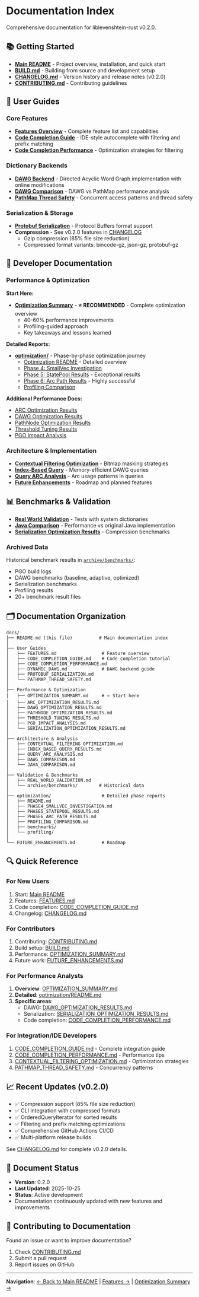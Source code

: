 # Documentation Index

Comprehensive documentation for liblevenshtein-rust v0.2.0.

## 📚 Getting Started

- **[Main README](../README.md)** - Project overview, installation, and quick start
- **[BUILD.md](../BUILD.md)** - Building from source and development setup
- **[CHANGELOG.md](../CHANGELOG.md)** - Version history and release notes (v0.2.0)
- **[CONTRIBUTING.md](../CONTRIBUTING.md)** - Contributing guidelines

## 🎯 User Guides

### Core Features
- **[Features Overview](FEATURES.md)** - Complete feature list and capabilities
- **[Code Completion Guide](CODE_COMPLETION_GUIDE.md)** - IDE-style autocomplete with filtering and prefix matching
- **[Code Completion Performance](CODE_COMPLETION_PERFORMANCE.md)** - Optimization strategies for filtering

### Dictionary Backends
- **[DAWG Backend](DYNAMIC_DAWG.md)** - Directed Acyclic Word Graph implementation with online modifications
- **[DAWG Comparison](DAWG_COMPARISON.md)** - DAWG vs PathMap performance analysis
- **[PathMap Thread Safety](PATHMAP_THREAD_SAFETY.md)** - Concurrent access patterns and thread safety

### Serialization & Storage
- **[Protobuf Serialization](PROTOBUF_SERIALIZATION.md)** - Protocol Buffers format support
- **Compression** - See v0.2.0 features in [CHANGELOG](../CHANGELOG.md)
  - Gzip compression (85% file size reduction)
  - Compressed format variants: bincode-gz, json-gz, protobuf-gz

## 🔧 Developer Documentation

### Performance & Optimization

**Start Here:**
- **[Optimization Summary](OPTIMIZATION_SUMMARY.md)** - **⭐ RECOMMENDED** - Complete optimization overview
  - 40-60% performance improvements
  - Profiling-guided approach
  - Key takeaways and lessons learned

**Detailed Reports:**
- **[optimization/](optimization/)** - Phase-by-phase optimization journey
  - [Optimization README](optimization/README.md) - Detailed overview
  - [Phase 4: SmallVec Investigation](optimization/PHASE4_SMALLVEC_INVESTIGATION.md)
  - [Phase 5: StatePool Results](optimization/PHASE5_STATEPOOL_RESULTS.md) - Exceptional results
  - [Phase 6: Arc Path Results](optimization/PHASE6_ARC_PATH_RESULTS.md) - Highly successful
  - [Profiling Comparison](optimization/PROFILING_COMPARISON.md)

**Additional Performance Docs:**
- [ARC Optimization Results](ARC_OPTIMIZATION_RESULTS.md)
- [DAWG Optimization Results](DAWG_OPTIMIZATION_RESULTS.md)
- [PathNode Optimization Results](PATHNODE_OPTIMIZATION_RESULTS.md)
- [Threshold Tuning Results](THRESHOLD_TUNING_RESULTS.md)
- [PGO Impact Analysis](PGO_IMPACT_ANALYSIS.md)

### Architecture & Implementation
- **[Contextual Filtering Optimization](CONTEXTUAL_FILTERING_OPTIMIZATION.md)** - Bitmap masking strategies
- **[Index-Based Query](INDEX_BASED_QUERY_RESULTS.md)** - Memory-efficient DAWG queries
- **[Query ARC Analysis](QUERY_ARC_ANALYSIS.md)** - Arc usage patterns in queries
- **[Future Enhancements](FUTURE_ENHANCEMENTS.md)** - Roadmap and planned features

## 📊 Benchmarks & Validation

- **[Real World Validation](REAL_WORLD_VALIDATION.md)** - Tests with system dictionaries
- **[Java Comparison](JAVA_COMPARISON.md)** - Performance vs original Java implementation
- **[Serialization Optimization Results](SERIALIZATION_OPTIMIZATION_RESULTS.md)** - Compression benchmarks

### Archived Data
Historical benchmark results in [`archive/benchmarks/`](archive/benchmarks/):
- PGO build logs
- DAWG benchmarks (baseline, adaptive, optimized)
- Serialization benchmarks
- Profiling results
- 20+ benchmark result files

## 🗂️ Documentation Organization

```
docs/
├── README.md (this file)          # Main documentation index
│
├── User Guides
│   ├── FEATURES.md                 # Feature overview
│   ├── CODE_COMPLETION_GUIDE.md    # Code completion tutorial
│   ├── CODE_COMPLETION_PERFORMANCE.md
│   ├── DYNAMIC_DAWG.md             # DAWG backend guide
│   ├── PROTOBUF_SERIALIZATION.md
│   └── PATHMAP_THREAD_SAFETY.md
│
├── Performance & Optimization
│   ├── OPTIMIZATION_SUMMARY.md     # ⭐ Start here
│   ├── ARC_OPTIMIZATION_RESULTS.md
│   ├── DAWG_OPTIMIZATION_RESULTS.md
│   ├── PATHNODE_OPTIMIZATION_RESULTS.md
│   ├── THRESHOLD_TUNING_RESULTS.md
│   ├── PGO_IMPACT_ANALYSIS.md
│   └── SERIALIZATION_OPTIMIZATION_RESULTS.md
│
├── Architecture & Analysis
│   ├── CONTEXTUAL_FILTERING_OPTIMIZATION.md
│   ├── INDEX_BASED_QUERY_RESULTS.md
│   ├── QUERY_ARC_ANALYSIS.md
│   ├── DAWG_COMPARISON.md
│   └── JAVA_COMPARISON.md
│
├── Validation & Benchmarks
│   ├── REAL_WORLD_VALIDATION.md
│   └── archive/benchmarks/        # Historical data
│
├── optimization/                   # Detailed phase reports
│   ├── README.md
│   ├── PHASE4_SMALLVEC_INVESTIGATION.md
│   ├── PHASE5_STATEPOOL_RESULTS.md
│   ├── PHASE6_ARC_PATH_RESULTS.md
│   ├── PROFILING_COMPARISON.md
│   ├── benchmarks/
│   └── profiling/
│
└── FUTURE_ENHANCEMENTS.md          # Roadmap
```

## 🔍 Quick Reference

### For New Users
1. Start: [Main README](../README.md)
2. Features: [FEATURES.md](FEATURES.md)
3. Code completion: [CODE_COMPLETION_GUIDE.md](CODE_COMPLETION_GUIDE.md)
4. Changelog: [CHANGELOG.md](../CHANGELOG.md)

### For Contributors
1. Contributing: [CONTRIBUTING.md](../CONTRIBUTING.md)
2. Build setup: [BUILD.md](../BUILD.md)
3. Performance: [OPTIMIZATION_SUMMARY.md](OPTIMIZATION_SUMMARY.md)
4. Future work: [FUTURE_ENHANCEMENTS.md](FUTURE_ENHANCEMENTS.md)

### For Performance Analysts
1. **Overview**: [OPTIMIZATION_SUMMARY.md](OPTIMIZATION_SUMMARY.md)
2. **Detailed**: [optimization/README.md](optimization/README.md)
3. **Specific areas**:
   - DAWG: [DAWG_OPTIMIZATION_RESULTS.md](DAWG_OPTIMIZATION_RESULTS.md)
   - Serialization: [SERIALIZATION_OPTIMIZATION_RESULTS.md](SERIALIZATION_OPTIMIZATION_RESULTS.md)
   - Code completion: [CODE_COMPLETION_PERFORMANCE.md](CODE_COMPLETION_PERFORMANCE.md)

### For Integration/IDE Developers
1. [CODE_COMPLETION_GUIDE.md](CODE_COMPLETION_GUIDE.md) - Complete integration guide
2. [CODE_COMPLETION_PERFORMANCE.md](CODE_COMPLETION_PERFORMANCE.md) - Performance tips
3. [CONTEXTUAL_FILTERING_OPTIMIZATION.md](CONTEXTUAL_FILTERING_OPTIMIZATION.md) - Optimization strategies
4. [PATHMAP_THREAD_SAFETY.md](PATHMAP_THREAD_SAFETY.md) - Concurrency patterns

## 📈 Recent Updates (v0.2.0)

- ✅ Compression support (85% file size reduction)
- ✅ CLI integration with compressed formats
- ✅ OrderedQueryIterator for sorted results
- ✅ Filtering and prefix matching optimizations
- ✅ Comprehensive GitHub Actions CI/CD
- ✅ Multi-platform release builds

See [CHANGELOG.md](../CHANGELOG.md) for complete v0.2.0 details.

## 📝 Document Status

- **Version**: 0.2.0
- **Last Updated**: 2025-10-25
- **Status**: Active development
- Documentation continuously updated with new features and improvements

## 🤝 Contributing to Documentation

Found an issue or want to improve documentation?
1. Check [CONTRIBUTING.md](../CONTRIBUTING.md)
2. Submit a pull request
3. Report issues on GitHub

---

**Navigation**: [← Back to Main README](../README.md) | [Features →](FEATURES.md) | [Optimization Summary →](OPTIMIZATION_SUMMARY.md)
